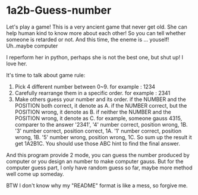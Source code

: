 # 1a2b-Guess-number
Let's play a game!
This is a very ancient game that never get old. She can help human kind to know more about each other!
So you can tell whether someone is retarded or not.
And this time, the eneme is ... youself! 
Uh..maybe computer

I reperform her in python, perhaps she is not the best one, but shut up! I love her. 

It's time to talk about game rule:
  1. Pick 4 different number between 0~9.
      for example : 1234
  2. Carefully rearrange them in a specific order.
      for example : 2341
  3. Make others guess your number and its order.
      if the NUMBER and the POSITION both correct, it denote as A.
      if the NUMBER correct, but the POSITION wrong, it denote as B.
      if neither the NUMBER and the POSITION wrong, it denote as C.
      for example, someone gauss 4315, 
      comparer to the answer '2341',
      '4' number correct, position wrong, 1B.
      '3' number correct, position correct, 1A.
      '1' number correct, position wrong, 1B.
      '5' number wrong, position wrong, 1C.
      So sum up the result it get 1A2B1C.
You should use those ABC hint to find the final answer.

And this program provide 2 mode, 
you can guess the number produced by computer or
you design an number to make computer gauss.
But for the computer guess part, I only have random guess so far, maybe more method well come up someday. 

BTW I don't know why my "README" format is like a mess, so forgive me. 
